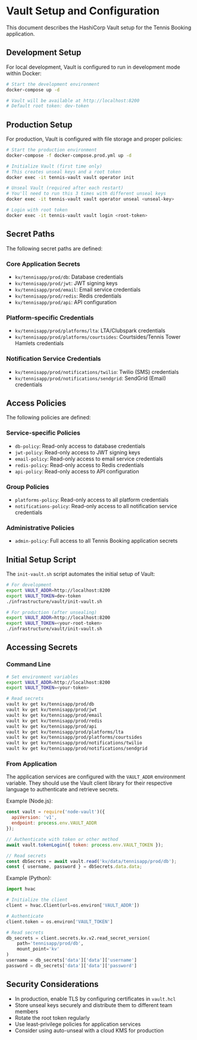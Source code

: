# Vault Setup and Configuration

This document describes the HashiCorp Vault setup for the Tennis Booking application.

## Development Setup

For local development, Vault is configured to run in development mode within Docker:

```bash
# Start the development environment
docker-compose up -d

# Vault will be available at http://localhost:8200
# Default root token: dev-token
```

## Production Setup

For production, Vault is configured with file storage and proper policies:

```bash
# Start the production environment
docker-compose -f docker-compose.prod.yml up -d

# Initialize Vault (first time only)
# This creates unseal keys and a root token
docker exec -it tennis-vault vault operator init

# Unseal Vault (required after each restart)
# You'll need to run this 3 times with different unseal keys
docker exec -it tennis-vault vault operator unseal <unseal-key>

# Login with root token
docker exec -it tennis-vault vault login <root-token>
```

## Secret Paths

The following secret paths are defined:

### Core Application Secrets
- `kv/tennisapp/prod/db`: Database credentials
- `kv/tennisapp/prod/jwt`: JWT signing keys
- `kv/tennisapp/prod/email`: Email service credentials
- `kv/tennisapp/prod/redis`: Redis credentials
- `kv/tennisapp/prod/api`: API configuration

### Platform-specific Credentials
- `kv/tennisapp/prod/platforms/lta`: LTA/Clubspark credentials
- `kv/tennisapp/prod/platforms/courtsides`: Courtsides/Tennis Tower Hamlets credentials

### Notification Service Credentials
- `kv/tennisapp/prod/notifications/twilio`: Twilio (SMS) credentials
- `kv/tennisapp/prod/notifications/sendgrid`: SendGrid (Email) credentials

## Access Policies

The following policies are defined:

### Service-specific Policies
- `db-policy`: Read-only access to database credentials
- `jwt-policy`: Read-only access to JWT signing keys
- `email-policy`: Read-only access to email service credentials
- `redis-policy`: Read-only access to Redis credentials
- `api-policy`: Read-only access to API configuration

### Group Policies
- `platforms-policy`: Read-only access to all platform credentials
- `notifications-policy`: Read-only access to all notification service credentials

### Administrative Policies
- `admin-policy`: Full access to all Tennis Booking application secrets

## Initial Setup Script

The `init-vault.sh` script automates the initial setup of Vault:

```bash
# For development
export VAULT_ADDR=http://localhost:8200
export VAULT_TOKEN=dev-token
./infrastructure/vault/init-vault.sh

# For production (after unsealing)
export VAULT_ADDR=http://localhost:8200
export VAULT_TOKEN=<your-root-token>
./infrastructure/vault/init-vault.sh
```

## Accessing Secrets

### Command Line

```bash
# Set environment variables
export VAULT_ADDR=http://localhost:8200
export VAULT_TOKEN=<your-token>

# Read secrets
vault kv get kv/tennisapp/prod/db
vault kv get kv/tennisapp/prod/jwt
vault kv get kv/tennisapp/prod/email
vault kv get kv/tennisapp/prod/redis
vault kv get kv/tennisapp/prod/api
vault kv get kv/tennisapp/prod/platforms/lta
vault kv get kv/tennisapp/prod/platforms/courtsides
vault kv get kv/tennisapp/prod/notifications/twilio
vault kv get kv/tennisapp/prod/notifications/sendgrid
```

### From Application

The application services are configured with the `VAULT_ADDR` environment variable. They should use the Vault client library for their respective language to authenticate and retrieve secrets.

Example (Node.js):

```javascript
const vault = require('node-vault')({
  apiVersion: 'v1',
  endpoint: process.env.VAULT_ADDR
});

// Authenticate with token or other method
await vault.tokenLogin({ token: process.env.VAULT_TOKEN });

// Read secrets
const dbSecrets = await vault.read('kv/data/tennisapp/prod/db');
const { username, password } = dbSecrets.data.data;
```

Example (Python):

```python
import hvac

# Initialize the client
client = hvac.Client(url=os.environ['VAULT_ADDR'])

# Authenticate
client.token = os.environ['VAULT_TOKEN']

# Read secrets
db_secrets = client.secrets.kv.v2.read_secret_version(
    path='tennisapp/prod/db',
    mount_point='kv'
)
username = db_secrets['data']['data']['username']
password = db_secrets['data']['data']['password']
```

## Security Considerations

- In production, enable TLS by configuring certificates in `vault.hcl`
- Store unseal keys securely and distribute them to different team members
- Rotate the root token regularly
- Use least-privilege policies for application services
- Consider using auto-unseal with a cloud KMS for production 